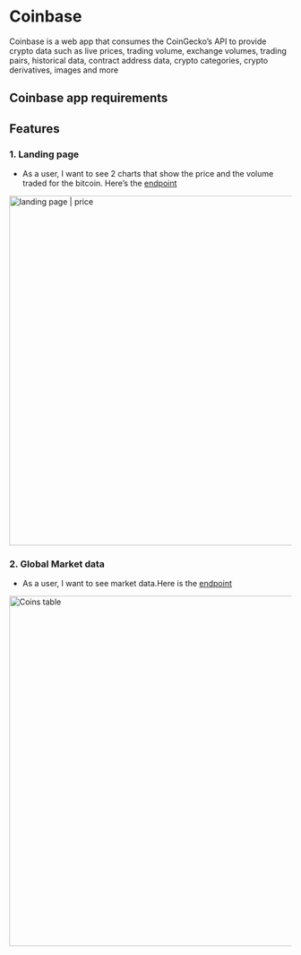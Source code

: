 # Coinbase

Coinbase is a web app that consumes the CoinGecko’s API to provide crypto data such as live prices, trading volume, exchange volumes, trading pairs, historical data, contract address data, crypto categories, crypto derivatives, images and more

## Coinbase app requirements

## Features

### 1. Landing page

- As a user, I want to see 2 charts that show the price and the volume traded for the bitcoin. Here’s the [endpoint](https://api.coingecko.com/api/v3/coins/bitcoin/market_chart?vs_currency=usd&days=180&interval=daily)
<img width="624" alt="landing page | price" src="https://user-images.githubusercontent.com/51319062/164982803-563606e7-9d17-49b2-aff5-f18c6b15b41f.png">


### 2. Global Market data

- As a user, I want to see market data.Here is the [endpoint](https://api.coingecko.com/api/v3/global)
<img width="625" alt="Coins table" src="https://user-images.githubusercontent.com/51319062/172512370-1c49a8d9-0b6d-4216-a2c2-2a4a18f6869b.png">
